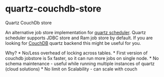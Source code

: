 quartz-couchdb-store
====================

Quartz CouchDb store

An alternative job store implementation for [quartz scheduler](http://quartz-scheduler.org/). Quartz scheduler
supports JDBC store and Ram job store by default. If you are looking for [CouchDB](http://couchdb.apache.org/) quartz backend this might be
useful for you.

Why?
    * No/Less overhead of locking across tables.
    * First version of couchdb jobstore is 5x faster, so it can run more jobs on single node.
    * No schema maintenance - useful while running multiple instances of quartz (cloud solutions)
    * No limit on Scalability - can scale with couch
